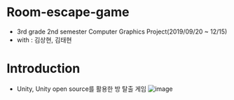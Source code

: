 # Room-escape-game
+ 3rd grade 2nd semester Computer Graphics Project(2019/09/20 ~ 12/15)
+ with : 김상현, 김태현

# Introduction
+ Unity, Unity open source를 활용한 방 탈출 게임 
![image](https://user-images.githubusercontent.com/62137510/92555798-6ff2de00-f2a3-11ea-8292-f9c08418b16e.png)
